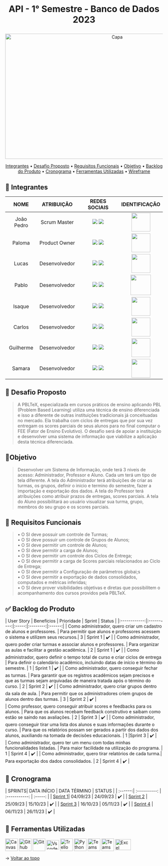 <br id="topo">

# <p align = "center"> API - 1° Semestre - Banco de Dados 2023 
<p align="center"><img src="https://github.com/Porygon-Users/API-Porygon/assets/145280630/8c66b2a8-7371-4ede-b323-05caf21f7914" alt="Capa" style="width:700px;height:400px;"></p>


<p align = "center">
<a href="#Integrantes">Integrantes</a> •
<a href="#Desafio Proposto">Desafio Proposto</a> •
<a href="#Requisitos Funcionais">Requisitos Funcionais</a> •
<a href="#Objetivo">Objetivo</a> •
<a href="#Backlog do Produto">Backlog do Produto</a> •
<a href="#Cronograma">Cronograma</a> •
<a href="#Ferramentas Utilizadas">Ferramentas Utilizadas</a> •
<a href="#Wireframe">Wireframe</a>

  
## 👤 Integrantes
<a name="Integrantes"></a>

| NOME | ATRIBUIÇÃO | REDES SOCIAIS    | IDENTIFICAÇÃO |
| :-----:| :----------: | :-------------:   | :-------------: |  
| João Pedro | Scrum Master  | [<img src="https://img.shields.io/badge/linkedin-%230077B5.svg?&style=for-the-badge&logo=linkedin&logoColor=white"/>](https://www.linkedin.com/in/joão-pedro-marcondes-563369181/) [<img src="https://camo.githubusercontent.com/fbc3df79ffe1a99e482b154b29262ecbb10d6ee4ed22faa82683aa653d72c4e1/68747470733a2f2f696d672e736869656c64732e696f2f62616467652f4769744875622d3130303030303f7374796c653d666f722d7468652d6261646765266c6f676f3d676974687562266c6f676f436f6c6f723d7768697465"/>](https://github.com/BispoJPM) | <img src="https://github.com/Porygon-Users/API-Porygon/assets/145280630/b24402c4-748c-4d21-bc9e-f81200369d18" height="60" />
| Paloma | Product Owner | [<img src="https://img.shields.io/badge/linkedin-%230077B5.svg?&style=for-the-badge&logo=linkedin&logoColor=white"/>](https://www.linkedin.com/in/paloma-soares-83a949208) [<img src="https://camo.githubusercontent.com/fbc3df79ffe1a99e482b154b29262ecbb10d6ee4ed22faa82683aa653d72c4e1/68747470733a2f2f696d672e736869656c64732e696f2f62616467652f4769744875622d3130303030303f7374796c653d666f722d7468652d6261646765266c6f676f3d676974687562266c6f676f436f6c6f723d7768697465"/>](https://github.com/PalomaSoaresR)| <img src="https://github.com/Porygon-Users/API-Porygon/assets/145280630/719b2971-b9fc-4545-a62b-0a8eed8a4de8" height="60"/>
| Lucas | Desenvolvedor | [<img src="https://img.shields.io/badge/linkedin-%230077B5.svg?&style=for-the-badge&logo=linkedin&logoColor=white"/>](https://www.linkedin.com/in/lucas-alexandre-129339292) [<img src="https://camo.githubusercontent.com/fbc3df79ffe1a99e482b154b29262ecbb10d6ee4ed22faa82683aa653d72c4e1/68747470733a2f2f696d672e736869656c64732e696f2f62616467652f4769744875622d3130303030303f7374796c653d666f722d7468652d6261646765266c6f676f3d676974687562266c6f676f436f6c6f723d7768697465"/>](https://github.com/lucasalex1203)| <img src="https://github.com/Porygon-Users/API-Porygon/assets/145280630/674791bb-0340-404f-9859-2ad0d5ee7432" height="60"/>
| Pablo | Desenvolvedor | [<img src="https://img.shields.io/badge/linkedin-%230077B5.svg?&style=for-the-badge&logo=linkedin&logoColor=white"/>](https://www.linkedin.com/in/pablo-henrique-8094a7265) [<img src="https://camo.githubusercontent.com/fbc3df79ffe1a99e482b154b29262ecbb10d6ee4ed22faa82683aa653d72c4e1/68747470733a2f2f696d672e736869656c64732e696f2f62616467652f4769744875622d3130303030303f7374796c653d666f722d7468652d6261646765266c6f676f3d676974687562266c6f676f436f6c6f723d7768697465"/>](https://github.com/pablohgs05)| <img src="https://github.com/Porygon-Users/API-Porygon/assets/142633184/e6f6d8f4-351d-4cea-88d4-1c771b9a60a7" height="65"/>
| Isaque | Desenvolvedor | [<img src="https://img.shields.io/badge/linkedin-%230077B5.svg?&style=for-the-badge&logo=linkedin&logoColor=white"/>](https://www.linkedin.com/in/isaque-souza-6760b8270) [<img src="https://camo.githubusercontent.com/fbc3df79ffe1a99e482b154b29262ecbb10d6ee4ed22faa82683aa653d72c4e1/68747470733a2f2f696d672e736869656c64732e696f2f62616467652f4769744875622d3130303030303f7374796c653d666f722d7468652d6261646765266c6f676f3d676974687562266c6f676f436f6c6f723d7768697465"/>](https://github.com/Isaque-BD)| <img src="https://github.com/Porygon-Users/API-Porygon/assets/145280630/03814a5f-f716-4edf-945b-1096a7dc48f5" height="60"/>
| Carlos | Desenvolvedor | [<img src="https://img.shields.io/badge/linkedin-%230077B5.svg?&style=for-the-badge&logo=linkedin&logoColor=white"/>](https://www.linkedin.com/in/carlos-eduardo-costa-13146697/) [<img src="https://camo.githubusercontent.com/fbc3df79ffe1a99e482b154b29262ecbb10d6ee4ed22faa82683aa653d72c4e1/68747470733a2f2f696d672e736869656c64732e696f2f62616467652f4769744875622d3130303030303f7374796c653d666f722d7468652d6261646765266c6f676f3d676974687562266c6f676f436f6c6f723d7768697465"/>](https://github.com/carlosfatec67)| <img src="https://github.com/Porygon-Users/API-Porygon/assets/145280630/576d27a2-7898-4a74-b0ff-7151c1585fdb" height="60"/>
| Guilherme | Desenvolvedor | [<img src="https://img.shields.io/badge/linkedin-%230077B5.svg?&style=for-the-badge&logo=linkedin&logoColor=white"/>](https://br.linkedin.com/in/guilherme-bezerra-a01035170) [<img src="https://camo.githubusercontent.com/fbc3df79ffe1a99e482b154b29262ecbb10d6ee4ed22faa82683aa653d72c4e1/68747470733a2f2f696d672e736869656c64732e696f2f62616467652f4769744875622d3130303030303f7374796c653d666f722d7468652d6261646765266c6f676f3d676974687562266c6f676f436f6c6f723d7768697465"/>](https://github.com/GuilhermebJunqueira)| <img src="https://github.com/Porygon-Users/API-Porygon/assets/145280630/8333ed84-8db6-4bf5-9650-7783862c1995" height="60"/>
| Samara | Desenvolvedor | [<img src="https://img.shields.io/badge/linkedin-%230077B5.svg?&style=for-the-badge&logo=linkedin&logoColor=white"/>](https://www.linkedin.com/in/samara-c-viana-de-abreu/?originalSubdomain=br) [<img src="https://camo.githubusercontent.com/fbc3df79ffe1a99e482b154b29262ecbb10d6ee4ed22faa82683aa653d72c4e1/68747470733a2f2f696d672e736869656c64732e696f2f62616467652f4769744875622d3130303030303f7374796c653d666f722d7468652d6261646765266c6f676f3d676974687562266c6f676f436f6c6f723d7768697465"/>](https://github.com/Samara-breu)| <img src="https://github.com/Porygon-Users/API-Porygon/assets/145280630/2c34877d-b50d-4c26-9e0a-466c72230d80" height="60"/>

## 🎯 Desafio Proposto
<a name="Desafio Proposto"></a>
> A PBLTeX, especializada em cursos práticos de ensino aplicando PBL (Problem Based Learning) utiliza uma técnica de ensino diferenciada e isso a diferente de outras
instituições tradicionais já conceituadas no mercado. Ela trabalha com ciclos de entregas que por sua vez entregam os scores parciais de seus alunos para no final computar o FEE (Fator de Ensino Evolutivo). O desafio será de apoiar a instituição e desenvolver uma sistema de informação que viabilize a aplicação desta técnica diferenciada.

## 📍Objetivo
<a name="Objetivo"></a>
> Desenvolver um Sistema de Informação, onde terá 3 niveis de acesso: Administrador, Professor e Aluno. Cada um terá um tipo de tela diferente. A tela do Administrador terá atribuições de criar as turmas, os grupos, definir o inicio e termino do semestre, fazer a importação e exportação dos dados. A tela do Professor terá atribuições como atribuir prazos de entregas, scores parciais. A tela do Aluno possibilitará ao usuário visualizar sua turma, grupo, membros do seu grupo e os scores parciais.

## 🔷 Requisitos Funcionais
<a name="Requisitos Funcionais"></a>
> • O SI deve possuir um controle de Turmas;<br />
• O SI deve possuir um controle de Grupos de Alunos;<br />
• O SI deve permitir um controle de Alunos;<br />
• O SI deve permitir a carga de Alunos;<br />
• O SI deve permitir um controle dos Ciclos de Entrega;<br />
• O SI deve permitir a carga de Scores parciais relacionados ao Ciclo de Entrega;<br />
• O SI deve permitir a Configuração de parâmetros globai;s<br />
• O SI deve permitir a exportação de dados consolidados, computados e métricas inferidas;<br />
• O SI deve prover visibilidades objetivas e diretas que possibilitem o acompanhamento dos cursos providos pela PBLTeX.<br />


## ✅ Backlog do Produto
<a name="Backlog do Produto"></a>
| User Story  | Benefícios  | Prioridade | Sprint  | Status |
|:------------:|:----------:|:-----:|:--------:|:------:|
| Como administrador, quero criar um cadastro de alunos e professores. | Para permitir que alunos e professores acessem o sistema e utilizem seus recursos.| 3 | Sprint 1 | ✔️ |
| Como administrador, quero poder criar turmas e associar alunos e professores. | Para organizar as aulas e facilitar a gestão acadêmica. | 2 | Sprint 1 | ✔️ | 
| Como administrador, quero definir o tempo total de curso e criar ciclos de entrega | Para definir o calendário acadêmico, incluindo datas de início e término do semestre. | 1 | Sprint 1 | ✔️ |
| Como administrador, quero conseguir fechar as turmas. | Para garantir que os registros acadêmicos sejam precisos e que as turmas sejam arquivadas de maneira tratada após o término do curso. | 2 | Sprint 2 | ✔️ | 
| Como administrador, quero criar grupos dentro da sala de aula. | Para permitir que os administradores criem grupos de alunos dentro das turmas. | 3 | Sprint 2 | ✔️ |  
| Como professor, quero conseguir atribuir scores e feedbacks para os alunos. | Para que os alunos recebam feedback construtivo e saibam como estão se saindo nas avaliações. | 2 | Sprint 3 | ✔️ | 
| Como administrador, quero conseguir tirar uma lista dos alunos e suas informações durante o curso. | Para que os relatórios possam ser gerados a partir dos dados dos alunos, auxiliando na tomada de decisões educacionais. | 1 |Sprint 3 | ✔️ |  
| Como administrador, quero ter um menu com todas minhas funcionalidades listadas. | Para maior facilidade na utilização do programa. | 1 | Sprint 4 | ✔️ | 
| Como administrador, quero tirar relatórios de cada turma.| Para exportação dos dados consolidados. | 2 | Sprint 4 | ✔️ | 

## 📅 Cronograma
<a name="Cronograma"></a>
| SPRINTS| DATA INÍCIO | DATA TÉRMINO | STATUS |
| :------:| :----------: | :-----------: | :-----: |
| [Sprint 1](https://github.com/Porygon-Users/API-Porygon/blob/main/sprints/Sprint1.md)|  04/09/23 | 24/09/23 | ✔️ |
| [Sprint 2](https://github.com/Porygon-Users/API-Porygon/blob/main/sprints/Sprint2.md) | 25/09/23 | 15/10/23 | ✔️ |
| [Sprint 3](https://github.com/Porygon-Users/API-Porygon/blob/main/sprints/Sprint3.md) | 16/10/23 | 05/11/23 | ✔️ |
| [Sprint 4](https://github.com/Porygon-Users/API-Porygon/blob/main/sprints/Sprint4.md) | 06/11/23 | 26/11/23 | ✔️ |


## 🔧 Ferramentas Utilizadas
<a name="Ferramentas Utilizadas"></a>
<img align="center" alt="Canvas" height="40" width="40" src="https://carmentune.com/wp-content/uploads/Canva-logo-1024x1024.png" />
<img align="center" alt="Github" height="40" width="40" src="https://pngimg.com/uploads/github/github_PNG51.png" />
<img align="center" alt="Git" height="40" width="40" src="https://github.com/Porygon-Users/API-Porygon/assets/145280630/f47b4c36-4dab-4ab5-862d-23ececba1436" />
<img align="center" alt="Vscode" height="30" width="40" src="https://cdn.jsdelivr.net/gh/devicons/devicon/icons/vscode/vscode-original.svg" />
<img align="center" alt="Trello" height="40" width="40" src="https://www.onlinemarketingtools.pro/wp-content/uploads/2018/11/Trello-logo.png" />
<img align="center" alt="Python" height="40" width="40" src="https://github.com/Porygon-Users/API-Porygon/assets/145280630/5f1f1dc0-a138-4292-80ae-8a153184efb5" />
<img align="center" alt="Teams" height="40" width="40" src="https://github.com/Porygon-Users/API-Porygon/assets/145280630/e6452644-c354-4636-a97c-12b5df1ea47e" />
<img align="center" alt="Teams" height="40" width="40" src="https://github.com/Porygon-Users/API-Porygon/assets/142633184/75b3fd0f-a4dd-4762-9217-814114c484b8" />
<img align="center" alt="Excel" height="35" width="50" src="https://github.com/Porygon-Users/API-Porygon/assets/145280630/20af340e-2d3c-475c-9924-3dc4a1c9f83b" />

→ [Voltar ao topo](#topo)
